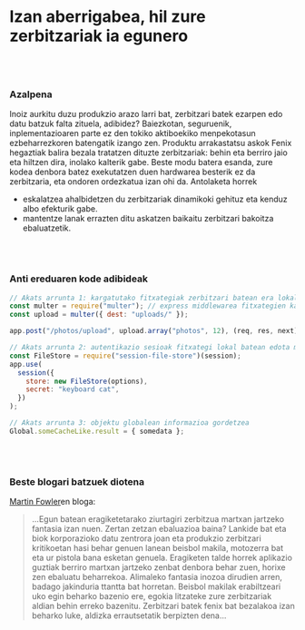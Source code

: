 # Izan aberrigabea, hil zure zerbitzariak ia egunero

<br/><br/>

### Azalpena

Inoiz aurkitu duzu produkzio arazo larri bat, zerbitzari batek ezarpen edo datu batzuk falta zituela, adibidez? Baiezkotan, seguruenik, inplementazioaren parte ez den tokiko aktiboekiko menpekotasun ezbeharrezkoren batengatik izango zen. Produktu arrakastatsu askok Fenix hegaztiak balira bezala tratatzen dituzte zerbitzariak: behin eta berriro jaio eta hiltzen dira, inolako kalterik gabe. Beste modu batera esanda, zure kodea denbora batez exekutatzen duen hardwarea besterik ez da zerbitzaria, eta ondoren ordezkatua izan ohi da. Antolaketa horrek

- eskalatzea ahalbidetzen du zerbitzariak dinamikoki gehituz eta kenduz albo efekturik gabe.
- mantentze lanak errazten ditu askatzen baikaitu zerbitzari bakoitza ebaluatzetik.

<br/><br/>

### Anti ereduaren kode adibideak

```javascript
// Akats arrunta 1: kargatutako fitxategiak zerbitzari batean era lokalean gordetzea
const multer = require("multer"); // express middlewarea fitxategien kargak kudeatzeko
const upload = multer({ dest: "uploads/" });

app.post("/photos/upload", upload.array("photos", 12), (req, res, next) => {});

// Akats arrunta 2: autentikazio sesioak fitxategi lokal batean edota memorian gordetzea
const FileStore = require("session-file-store")(session);
app.use(
  session({
    store: new FileStore(options),
    secret: "keyboard cat",
  })
);

// Akats arrunta 3: objektu globalean informazioa gordetzea
Global.someCacheLike.result = { somedata };
```

<br/><br/>

### Beste blogari batzuek diotena

[Martin Fowler](https://martinfowler.com/bliki/PhoenixServer.html)en bloga:

> ...Egun batean eragiketetarako ziurtagiri zerbitzua martxan jartzeko fantasia izan nuen. Zertan zetzan ebaluazioa baina? Lankide bat eta biok korporazioko datu zentrora joan eta produkzio zerbitzari kritikoetan hasi behar genuen lanean beisbol makila, motozerra bat eta ur pistola bana esketan genuela. Eragiketen talde horrek aplikazio guztiak berriro martxan jartzeko zenbat denbora behar zuen, horixe zen ebaluatu beharrekoa. Alimaleko fantasia inozoa dirudien arren, badago jakinduria ttantta bat horretan.
> Beisbol makilak erabiltzeari uko egin beharko bazenio ere, egokia litzateke zure zerbitzariak aldian behin erreko bazenitu. Zerbitzari batek fenix bat bezalakoa izan beharko luke, aldizka errautsetatik berpizten dena...

<br/><br/>
